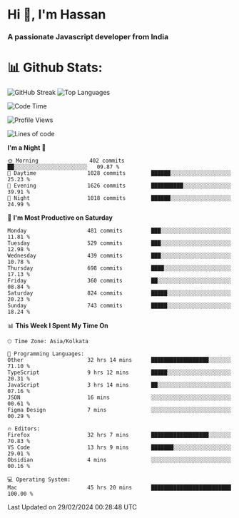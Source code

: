 # Hi 👋, I'm Hassan
### A passionate Javascript developer from India


# 📊 Github Stats:
![GitHub Streak](https://github-readme-streak-stats.herokuapp.com/?user=codeblooded47&theme=dracula&hide_border=false)
![Top Languages](https://github-readme-stats.vercel.app/api/top-langs/?username=codeblooded47&layout=compact&theme=dracula)



<!--START_SECTION:waka-->
![Code Time](http://img.shields.io/badge/Code%20Time-382%20hrs%2038%20mins-blue)

![Profile Views](http://img.shields.io/badge/Profile%20Views-5-blue)

![Lines of code](https://img.shields.io/badge/From%20Hello%20World%20I%27ve%20Written-23.4%20million%20lines%20of%20code-blue)

**I'm a Night 🦉** 

```text
🌞 Morning                402 commits         ██░░░░░░░░░░░░░░░░░░░░░░░   09.87 % 
🌆 Daytime                1028 commits        ██████░░░░░░░░░░░░░░░░░░░   25.23 % 
🌃 Evening                1626 commits        ██████████░░░░░░░░░░░░░░░   39.91 % 
🌙 Night                  1018 commits        ██████░░░░░░░░░░░░░░░░░░░   24.99 % 
```
📅 **I'm Most Productive on Saturday** 

```text
Monday                   481 commits         ███░░░░░░░░░░░░░░░░░░░░░░   11.81 % 
Tuesday                  529 commits         ███░░░░░░░░░░░░░░░░░░░░░░   12.98 % 
Wednesday                439 commits         ███░░░░░░░░░░░░░░░░░░░░░░   10.78 % 
Thursday                 698 commits         ████░░░░░░░░░░░░░░░░░░░░░   17.13 % 
Friday                   360 commits         ██░░░░░░░░░░░░░░░░░░░░░░░   08.84 % 
Saturday                 824 commits         █████░░░░░░░░░░░░░░░░░░░░   20.23 % 
Sunday                   743 commits         █████░░░░░░░░░░░░░░░░░░░░   18.24 % 
```


📊 **This Week I Spent My Time On** 

```text
🕑︎ Time Zone: Asia/Kolkata

💬 Programming Languages: 
Other                    32 hrs 14 mins      ██████████████████░░░░░░░   71.10 % 
TypeScript               9 hrs 12 mins       █████░░░░░░░░░░░░░░░░░░░░   20.31 % 
JavaScript               3 hrs 14 mins       ██░░░░░░░░░░░░░░░░░░░░░░░   07.16 % 
JSON                     16 mins             ░░░░░░░░░░░░░░░░░░░░░░░░░   00.61 % 
Figma Design             7 mins              ░░░░░░░░░░░░░░░░░░░░░░░░░   00.29 % 

🔥 Editors: 
Firefox                  32 hrs 7 mins       ██████████████████░░░░░░░   70.83 % 
VS Code                  13 hrs 9 mins       ███████░░░░░░░░░░░░░░░░░░   29.01 % 
Obsidian                 4 mins              ░░░░░░░░░░░░░░░░░░░░░░░░░   00.16 % 

💻 Operating System: 
Mac                      45 hrs 20 mins      █████████████████████████   100.00 % 
```


 Last Updated on 29/02/2024 00:28:48 UTC
<!--END_SECTION:waka-->

